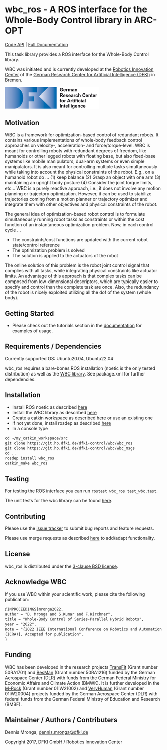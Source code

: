 # wbc_ros - A ROS interface for the Whole-Body Control library in ARC-OPT

[Code API](TODO)  | [Full Documentation](https://arc-opt.github.io/Documentation/)

This task library provides a ROS interface for the Whole-Body Control library.

WBC was initiated and is currently developed at the [Robotics Innovation Center](http://robotik.dfki-bremen.de/en/startpage.html) of the [German Research Center for Artificial Intelligence (DFKI)](http://www.dfki.de) in Bremen.

<img src="doc/images/DFKI_Logo_e_schrift.jpg" alt="drawing" width="300"/>

## Motivation

WBC is a framework for optimization-based control of redundant robots. It contains various implementations of whole-body feedback control approaches on velocity-, acceleration- and force/torque-level. WBC is meant for controlling robots with redundant degrees of freedom, like humanoids or other legged robots with floating base, but also fixed-base systems like mobile manipulators, dual-arm systems or even simple manipulators. It is also meant for controlling multiple tasks simultaneously while taking into account the physical constraints of the robot. E.g., on a humanoid robot do ... (1) keep balance (2) Grasp an object with one arm (3) maintaining an upright body posture (4) Consider the joint torque limits,  etc... WBC is a purely reactive approach, i.e., it does not involve any motion planning or trajectory optimization. However, it can be used to stabilize trajectories coming from a motion planner or trajectory optimizer and integrate them with other objectives and physical constraints of the robot.


The general idea of optimization-based robot control is to formulate simultaneously running robot tasks as constraints or within the cost function of an instantaneous optimization problem. 
Now, in each control cycle ...

  * The constraints/cost functions are updated with the current robot state/control reference
  * The optimization problem is solved
  * The solution is applied to the actuators of the robot

The online solution of this problem is the robot joint control signal that complies with all tasks, while integrating physical constraints like actuator limits. An advantage of this approach is that complex tasks can be composed from low-dimensional descriptors, which are typically  easier to specify and control than the complete task are once. Also, the redundancy of the robot is nicely exploited utilizing  all the dof of the system (whole body).

## Getting Started

* Please check out the tutorials section in the [documentation](https://arc-opt.github.io/Documentation/) for examples of usage.

## Requirements / Dependencies

Currently supported OS: Ubuntu20.04, Ubuntu22.04

wbc_ros requires a bare-bones ROS installation (noetic is the only tested distribution) as well as the [WBC library](https://github.com/ARC-OPT/wbc). See package.xml for further dependencies.

## Installation

* Install ROS noetic as described [here](http://wiki.ros.org/noetic/Installation/Ubuntu)
* Install the WBC library as described [here](https://arc-opt.github.io/Documentation/installation/installation_no_rock.html)
* Create a catkin workspace as described [here](http://wiki.ros.org/catkin/Tutorials/create_a_workspace) or use an existing one
* If not yet done, install rosdep as described [here](wiki.ros.org/rosdep)
* In a console type
 ```
 cd ~/my_catkin_workspace/src
 git clone https://git.hb.dfki.de/dfki-control/wbc/wbc_ros
 git clone https://git.hb.dfki.de/dfki-control/wbc/wbc_msgs
 cd ..
 rosdep install wbc_ros
 catkin_make wbc_ros
 ```

## Testing

For testing the ROS interface you can run ```rostest wbc_ros test_wbc.test```.

The unit tests for the wbc library can be found [here](https://github.com/ARC-OPT/wbc/tree/master/test).

## Contributing

Please use the [issue tracker](TODO) to submit bug reports and feature requests.

Please use merge requests as described [here](TODO) to add/adapt functionality. 

## License

wbc_ros is distributed under the [3-clause BSD license](https://opensource.org/licenses/BSD-3-Clause).

## Acknowledge WBC

If you use WBC within your scientific work, please cite the following publication:

```
@INPROCEEDINGS{mronga2022,
author = "D. Mronga and S.Kumar and F.Kirchner",
title = "Whole-Body Control of Series-Parallel Hybrid Robots",
year = "2022",
note = "{2022 IEEE International Conference on Robotics and Automation (ICRA)}, Accepted for publication",
}
```

## Funding

WBC has been developed in the research projects [TransFit](https://robotik.dfki-bremen.de/en/research/projects/transfit/) (Grant number 50RA1701) and [BesMan](https://robotik.dfki-bremen.de/en/research/projects/besman.html) (Grant number 50RA1216) funded by the German Aerospace Center (DLR) with funds from the German Federal Ministry for Economic Affairs and Climate Action (BMWK). It is further developed in the [M-Rock](https://robotik.dfki-bremen.de/en/research/projects/m-rock/) (Grant number 01IW21002) and [VeryHuman](https://robotik.dfki-bremen.de/en/research/projects/veryhuman/) (Grant number  01IW20004) projects funded by the German Aerospace Center (DLR) with federal funds from the German Federal Ministry of Education and Research (BMBF).

## Maintainer / Authors / Contributers

Dennis Mronga, dennis.mronga@dfki.de

Copyright 2017, DFKI GmbH / Robotics Innovation Center


